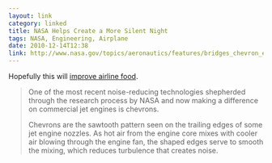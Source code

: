 ```yaml
---
layout: link
category: linked
title: NASA Helps Create a More Silent Night
tags: NASA, Engineering, Airplane
date: 2010-12-14T12:38
link: http://www.nasa.gov/topics/aeronautics/features/bridges_chevron_events.html
---
```


Hopefully this will [improve airline food](/linked/2010/10/airplane-food/ "Background noise affects taste of foods, research shows").

> One of the most recent noise-reducing technologies shepherded through the research process by NASA and now making a difference on commercial jet engines is chevrons. 
> 
> Chevrons are the sawtooth pattern seen on the trailing edges of some jet engine nozzles. As hot air from the engine core mixes with cooler air blowing through the engine fan, the shaped edges serve to smooth the mixing, which reduces turbulence that creates noise. 
